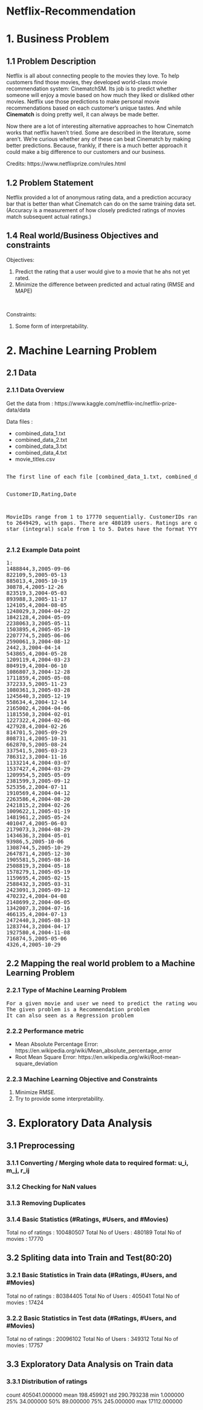 # Netflix-Recommendation

<h1>1. Business Problem </h1>
<h2> 1.1 Problem Description </h2>
<p>
Netflix is all about connecting people to the movies they love. To help customers find those movies, they developed world-class movie recommendation system: CinematchSM. Its job is to predict whether someone will enjoy a movie based on how much they liked or disliked other movies. Netflix use those predictions to make personal movie recommendations based on each customer’s unique tastes. And while <b>Cinematch</b> is doing pretty well, it can always be made better.
</p>
<p>Now there are a lot of interesting alternative approaches to how Cinematch works that netflix haven’t tried. Some are described in the literature, some aren’t. We’re curious whether any of these can beat Cinematch by making better predictions. Because, frankly, if there is a much better approach it could make a big difference to our customers and our business.</p>
<p> Credits: https://www.netflixprize.com/rules.html </p>

<h2> 1.2 Problem Statement </h2>

<p>
Netflix provided a lot of anonymous rating data, and a prediction accuracy bar that is  better than what Cinematch can do on the same training data set. (Accuracy is a measurement of how closely predicted ratings of movies match subsequent actual ratings.) 
</p>

<h2>1.4 Real world/Business Objectives and constraints  </h2>

Objectives:
1. Predict the rating that a user would give to a movie that he ahs not yet rated.
2. Minimize the difference between predicted and actual rating (RMSE and MAPE)
<br>

Constraints:
1. Some form of interpretability.

<h1> 2. Machine Learning Problem </h1>

<h2>2.1 Data </h2>

<h3> 2.1.1 Data Overview </h3>

<p> Get the data from : https://www.kaggle.com/netflix-inc/netflix-prize-data/data </p>
<p> Data files : 
<ul> 
<li> combined_data_1.txt </li>
<li> combined_data_2.txt </li>
<li> combined_data_3.txt </li>
<li> combined_data_4.txt </li>
<li> movie_titles.csv </li>
</ul>
<pre>  
The first line of each file [combined_data_1.txt, combined_data_2.txt, combined_data_3.txt, combined_data_4.txt] contains the movie id followed by a colon. Each subsequent line in the file corresponds to a rating from a customer and its date in the following format:

CustomerID,Rating,Date

MovieIDs range from 1 to 17770 sequentially.
CustomerIDs range from 1 to 2649429, with gaps. There are 480189 users.
Ratings are on a five star (integral) scale from 1 to 5.
Dates have the format YYYY-MM-DD.
</pre>

<h3> 2.1.2 Example Data point </h3>

<pre>
1:
1488844,3,2005-09-06
822109,5,2005-05-13
885013,4,2005-10-19
30878,4,2005-12-26
823519,3,2004-05-03
893988,3,2005-11-17
124105,4,2004-08-05
1248029,3,2004-04-22
1842128,4,2004-05-09
2238063,3,2005-05-11
1503895,4,2005-05-19
2207774,5,2005-06-06
2590061,3,2004-08-12
2442,3,2004-04-14
543865,4,2004-05-28
1209119,4,2004-03-23
804919,4,2004-06-10
1086807,3,2004-12-28
1711859,4,2005-05-08
372233,5,2005-11-23
1080361,3,2005-03-28
1245640,3,2005-12-19
558634,4,2004-12-14
2165002,4,2004-04-06
1181550,3,2004-02-01
1227322,4,2004-02-06
427928,4,2004-02-26
814701,5,2005-09-29
808731,4,2005-10-31
662870,5,2005-08-24
337541,5,2005-03-23
786312,3,2004-11-16
1133214,4,2004-03-07
1537427,4,2004-03-29
1209954,5,2005-05-09
2381599,3,2005-09-12
525356,2,2004-07-11
1910569,4,2004-04-12
2263586,4,2004-08-20
2421815,2,2004-02-26
1009622,1,2005-01-19
1481961,2,2005-05-24
401047,4,2005-06-03
2179073,3,2004-08-29
1434636,3,2004-05-01
93986,5,2005-10-06
1308744,5,2005-10-29
2647871,4,2005-12-30
1905581,5,2005-08-16
2508819,3,2004-05-18
1578279,1,2005-05-19
1159695,4,2005-02-15
2588432,3,2005-03-31
2423091,3,2005-09-12
470232,4,2004-04-08
2148699,2,2004-06-05
1342007,3,2004-07-16
466135,4,2004-07-13
2472440,3,2005-08-13
1283744,3,2004-04-17
1927580,4,2004-11-08
716874,5,2005-05-06
4326,4,2005-10-29
</pre>

<h2>2.2 Mapping the real world problem to a Machine Learning Problem </h2>

<h3> 2.2.1 Type of Machine Learning Problem </h3>

<pre>
For a given movie and user we need to predict the rating would be given by him/her to the movie. 
The given problem is a Recommendation problem 
It can also seen as a Regression problem 
</pre>

<h3> 2.2.2 Performance metric </h3>

<ul>
<li> Mean Absolute Percentage Error: https://en.wikipedia.org/wiki/Mean_absolute_percentage_error </li>
<li> Root Mean Square Error: https://en.wikipedia.org/wiki/Root-mean-square_deviation </li>
</ul>

<h3> 2.2.3 Machine Learning Objective and Constraints </h3>

1. Minimize RMSE.
2. Try to provide some interpretability.

<h1> 3. Exploratory Data Analysis </h1>

<h2> 3.1 Preprocessing</h2> 

<h3>3.1.1 Converting / Merging whole data to required format: u_i, m_j, r_ij</h3>

<h3>3.1.2 Checking for NaN values </h3>

<h3>3.1.3 Removing Duplicates </h3>

<h3>3.1.4 Basic Statistics (#Ratings, #Users, and #Movies)</h3>

Total no of ratings : 100480507
Total No of Users   : 480189
Total No of movies  : 17770

<h2>3.2 Spliting data into Train and Test(80:20) </h2>

<h3>3.2.1 Basic Statistics in Train data (#Ratings, #Users, and #Movies)</h3>

Total no of ratings : 80384405
Total No of Users   : 405041
Total No of movies  : 17424

<h3>3.2.2 Basic Statistics in Test data (#Ratings, #Users, and #Movies)</h3>

Total no of ratings : 20096102
Total No of Users   : 349312
Total No of movies  : 17757

 <h2> 3.3 Exploratory Data Analysis on Train data </h2>
 
 <h3> 3.3.1 Distribution of ratings </h3>
 
  count    405041.000000
mean        198.459921
std         290.793238
min           1.000000
25%          34.000000
50%          89.000000
75%         245.000000
max       17112.000000
